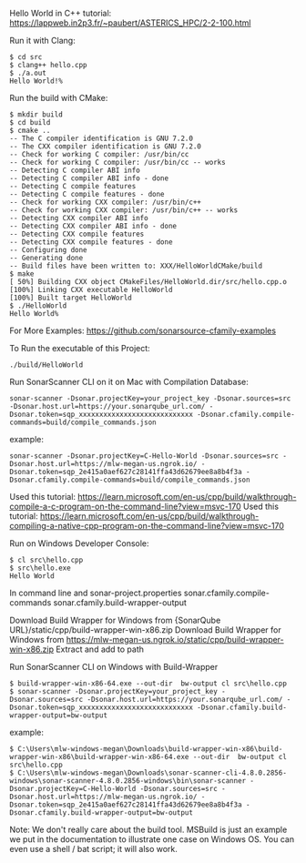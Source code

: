 Hello World in C++ tutorial: https://lappweb.in2p3.fr/~paubert/ASTERICS_HPC/2-2-100.html

Run it with Clang: 
```
$ cd src
$ clang++ hello.cpp
$ ./a.out
Hello World!%
```

Run the build with CMake:
```
$ mkdir build
$ cd build
$ cmake ..
-- The C compiler identification is GNU 7.2.0
-- The CXX compiler identification is GNU 7.2.0
-- Check for working C compiler: /usr/bin/cc
-- Check for working C compiler: /usr/bin/cc -- works
-- Detecting C compiler ABI info
-- Detecting C compiler ABI info - done
-- Detecting C compile features
-- Detecting C compile features - done
-- Check for working CXX compiler: /usr/bin/c++
-- Check for working CXX compiler: /usr/bin/c++ -- works
-- Detecting CXX compiler ABI info
-- Detecting CXX compiler ABI info - done
-- Detecting CXX compile features
-- Detecting CXX compile features - done
-- Configuring done
-- Generating done
-- Build files have been written to: XXX/HelloWorldCMake/build
$ make
[ 50%] Building CXX object CMakeFiles/HelloWorld.dir/src/hello.cpp.o
[100%] Linking CXX executable HelloWorld
[100%] Built target HelloWorld
$ ./HelloWorld
Hello World%
```


For More Examples: 
https://github.com/sonarsource-cfamily-examples


To Run the executable of this Project:
```
./build/HelloWorld
```

Run SonarScanner CLI on it on Mac with Compilation Database:
```
sonar-scanner -Dsonar.projectKey=your_project_key -Dsonar.sources=src -Dsonar.host.url=https://your.sonarqube_url.com/ -Dsonar.token=sqp_xxxxxxxxxxxxxxxxxxxxxxxxxxxx -Dsonar.cfamily.compile-commands=build/compile_commands.json
```
example: 
```
sonar-scanner -Dsonar.projectKey=C-Hello-World -Dsonar.sources=src -Dsonar.host.url=https://mlw-megan-us.ngrok.io/ -Dsonar.token=sqp_2e415a0aef627c28141ffa43d62679ee8a8b4f3a -Dsonar.cfamily.compile-commands=build/compile_commands.json
```

Used this tutorial: https://learn.microsoft.com/en-us/cpp/build/walkthrough-compile-a-c-program-on-the-command-line?view=msvc-170
Used this tutorial: https://learn.microsoft.com/en-us/cpp/build/walkthrough-compiling-a-native-cpp-program-on-the-command-line?view=msvc-170

Run on Windows Developer Console:
```
$ cl src\hello.cpp
$ src\hello.exe
Hello World
```

In command line and sonar-project.properties
sonar.cfamily.compile-commands
sonar.cfamily.build-wrapper-output

Download Build Wrapper for Windows from {SonarQube URL}/static/cpp/build-wrapper-win-x86.zip
Download Build Wrapper for Windows from https://mlw-megan-us.ngrok.io/static/cpp/build-wrapper-win-x86.zip
Extract and add to path 

Run SonarScanner CLI on Windows with Build-Wrapper
```
$ build-wrapper-win-x86-64.exe --out-dir  bw-output cl src\hello.cpp
$ sonar-scanner -Dsonar.projectKey=your_project_key -Dsonar.sources=src -Dsonar.host.url=https://your.sonarqube_url.com/ -Dsonar.token=sqp_xxxxxxxxxxxxxxxxxxxxxxxxxxxx -Dsonar.cfamily.build-wrapper-output=bw-output

```
example: 
```
$ C:\Users\mlw-windows-megan\Downloads\build-wrapper-win-x86\build-wrapper-win-x86\build-wrapper-win-x86-64.exe --out-dir  bw-output cl src\hello.cpp
$ C:\Users\mlw-windows-megan\Downloads\sonar-scanner-cli-4.8.0.2856-windows\sonar-scanner-4.8.0.2856-windows\bin\sonar-scanner -Dsonar.projectKey=C-Hello-World -Dsonar.sources=src -Dsonar.host.url=https://mlw-megan-us.ngrok.io/ -Dsonar.token=sqp_2e415a0aef627c28141ffa43d62679ee8a8b4f3a -Dsonar.cfamily.build-wrapper-output=bw-output

```

Note: We don't really care about the build tool. MSBuild is just an example we put in the documentation to illustrate one case on Windows OS. You can even use a shell / bat script; it will also work.